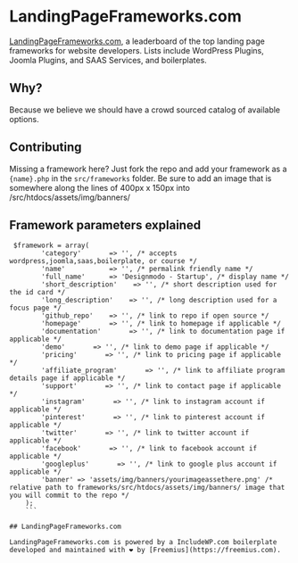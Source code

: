# LandingPageFrameworks.com

[LandingPageFrameworks.com](LandingPageFrameworks.com), a leaderboard of the top landing page frameworks for website developers. Lists include WordPress Plugins, Joomla Plugins, and SAAS Services, and boilerplates.

## Why?

Because we believe we should have a crowd sourced catalog of available options.

## Contributing

Missing a framework here? Just fork the repo and add your framework
as a `{name}.php` in the `src/frameworks` folder. Be sure to add an image that is somewhere along the lines of 400px x 150px into /src/htdocs/assets/img/banners/

## Framework parameters explained

```
 $framework = array(
        'category'       => '', /* accepts wordpress,joomla,saas,boilerplate, or course */
        'name'           => '', /* permalink friendly name */
        'full_name'      => 'Designmodo - Startup', /* display name */
        'short_description'    => '', /* short description used for the id card */
        'long_description'    => '', /* long description used for a focus page */
        'github_repo'    => '', /* link to repo if open source */
        'homepage'       => '', /* link to homepage if applicable */
        'documentation'       => '', /* link to documentation page if applicable */
        'demo'       => '', /* link to demo page if applicable */
        'pricing'       => '', /* link to pricing page if applicable */
        'affiliate_program'       => '', /* link to affiliate program details page if applicable */
        'support'       => '', /* link to contact page if applicable */
        'instagram'       => '', /* link to instagram account if applicable */
        'pinterest'       => '', /* link to pinterest account if applicable */
        'twitter'       => '', /* link to twitter account if applicable */
        'facebook'       => '', /* link to facebook account if applicable */
        'googleplus'       => '', /* link to google plus account if applicable */
        'banner' => 'assets/img/banners/yourimageassethere.png' /* relative path to frameworks/src/htdocs/assets/img/banners/ image that you will commit to the repo */
    );
    ```

## LandingPageFrameworks.com

LandingPageFrameworks.com is powered by a IncludeWP.com boilerplate developed and maintained with ❤ by [Freemius](https://freemius.com).
